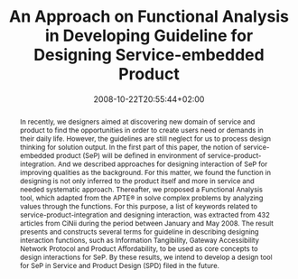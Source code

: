 ---
members: ["PLevy"]
slug: an-approach-on-functional-analysis-in-developing-guideline-for-designing-service-embedded-product
title: "An Approach on Functional Analysis in Developing Guideline for Designing Service-embedded Product"
layout: publi
searchFilter: Publication
searchWeight: 8
publitype: inproceedings
subsection: conference
institution:
    heig: 1
    logo: Chiba
    short: 'Chiba U.'
    name: "Chiba University"
    web: "https://www.chiba-u.ac.jp/"
chaire: false
date: 2008-10-22T20:55:44+02:00
citation:
    authors:
        1: ["Tsai", "Tung Jen", "T.J."]
        2: ["Levy", "Pierre", "P."]
        3: ["Ono", "Kenta", "K."]
        4: ["Watanabe", "Makoto", "M."]
    year: 2008
    title: " An Approach on Functional Analysis in Developing Guideline for Designing Service-embedded Product"
    proceedings: "the Proceedings of International Service Innovation Design Conference 2008 - ISIDC08"
    firstpage: "CD"
    publisher: ["Japanese Society for the Science of Design", "Busan, Korea"]
reference: "Tsai, T.J., Lévy, P., Ono, K., & Watanabe, M. (2008). An Approach on Functional Analysis in Developing Guideline for Designing Service-embedded Product. the Proceedings of International Service Innovation Design Conference 2008 - ISIDC08 ([on CD]). Busan, Korea."
abstract: "In recently, we designers aimed at discovering new domain of service and product to find the opportunities in order to create users need or demands in their daily life. However, the guidelines are still neglect for us to process design thinking for solution output. In the first part of this paper, the notion of service-embedded product (SeP) will be defined in environment of service-product-integration. And we described approaches for designing interaction of SeP for improving qualities as the background. For this matter, we found the function in designing is not only inferred to the product itself and more in service and needed systematic approach. Thereafter, we proposed a Functional Analysis tool, which adapted from the APTE® in solve complex problems by analyzing values through the functions. For this purpose, a list of keywords related to service-product-integration and designing interaction, was extracted from 432 articles from CiNii during the period between January and May 2008. The result presents and constructs several terms for guideline in describing designing interaction functions, such as Information Tangibility, Gateway Accessibility Network Protocol and Product Affordability, to be used as core concepts to design interactions for SeP. By these results, we intend to develop a design tool for SeP in Service and Product Design (SPD) filed in the future."
link:
    1: ["paper", "paper", "https://1drv.ms/b/s!AnQx_v88q65Qv4RDWaYxGo9wjzTIFQ?e=VxuxmV"]
---